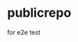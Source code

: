 # publicrepo
for e2e test
























































































































































































































































































































































































































































































































































































































































































































































































































































































































































































































































































































































































































































































































































































































































































































































































































































































































































































































































































































































































































































































































































































































































































































































































































































































































































































































































































































































































































































































































































































































































































































































































































































































































































































































































































































































































































































































































































































































































































































































































































































































































































































































































































































































































































































































































































































